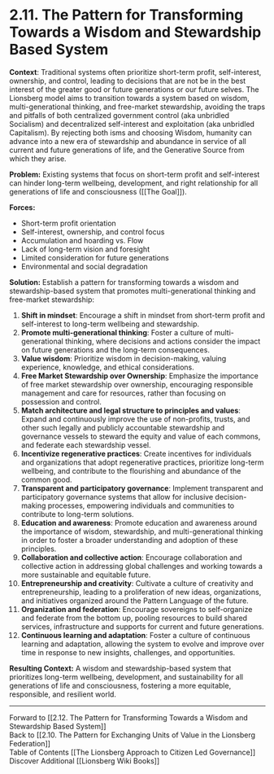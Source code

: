 # 2.11. The Pattern for Transforming Towards a Wisdom and Stewardship Based System

**Context**: Traditional systems often prioritize short-term profit, self-interest, ownership, and control, leading to decisions that are not be in the best interest of the greater good or future generations or our future selves. The Lionsberg model aims to transition towards a system based on wisdom, multi-generational thinking, and free-market stewardship, avoiding the traps and pitfalls of both centralized government control (aka unbridled Socialism) and decentralized self-interest and exploitation (aka unbridled Capitalism). By rejecting both isms and choosing Wisdom, humanity can advance into a new era of stewardship and abundance in service of all current and future generations of life, and the Generative Source from which they arise. 

**Problem:** Existing systems that focus on short-term profit and self-interest can hinder long-term wellbeing, development, and right relationship for all generations of life and consciousness ([[The Goal]]). 

**Forces:**

-   Short-term profit orientation
-   Self-interest, ownership, and control focus 
-   Accumulation and hoarding vs. Flow 
-   Lack of long-term vision and foresight
-   Limited consideration for future generations
-   Environmental and social degradation

**Solution:** Establish a pattern for transforming towards a wisdom and stewardship-based system that promotes multi-generational thinking and free-market stewardship:

1.  **Shift in mindset**: Encourage a shift in mindset from short-term profit and self-interest to long-term wellbeing and stewardship.
2.  **Promote multi-generational thinking**: Foster a culture of multi-generational thinking, where decisions and actions consider the impact on future generations and the long-term consequences.
3.  **Value wisdom**: Prioritize wisdom in decision-making, valuing experience, knowledge, and ethical considerations.
4.  **Free Market Stewardship over Ownership**: Emphasize the importance of free market stewardship over ownership, encouraging responsible management and care for resources, rather than focusing on possession and control. 
5.  **Match architecture and legal structure to principles and values**: Expand and continuously improve the use of non-profits, trusts, and other such legally and publicly accountable stewardship and governance vessels to steward the equity and value of each commons, and federate each stewardship vessel. 
6.  **Incentivize regenerative practices**: Create incentives for individuals and organizations that adopt regenerative practices, prioritize long-term wellbeing, and contribute to the flourishing and abundance of the common good.
7.  **Transparent and participatory governance**: Implement transparent and participatory governance systems that allow for inclusive decision-making processes, empowering individuals and communities to contribute to long-term solutions.
8.  **Education and awareness**: Promote education and awareness around the importance of wisdom, stewardship, and multi-generational thinking in order to foster a broader understanding and adoption of these principles.
9.  **Collaboration and collective action**: Encourage collaboration and collective action in addressing global challenges and working towards a more sustainable and equitable future. 
10.   **Entrepreneurship and creativity**: Cultivate a culture of creativity and entrepreneurship, leading to a proliferation of new ideas, organizations, and initiatives organized around the Pattern Language of the future.   
11.  **Organization and federation**: Encourage sovereigns to self-organize and federate from the bottom up, pooling resources to build shared services, infrastructure and supports for current and future generations. 
12.  **Continuous learning and adaptation**: Foster a culture of continuous learning and adaptation, allowing the system to evolve and improve over time in response to new insights, challenges, and opportunities.

**Resulting Context:** A wisdom and stewardship-based system that prioritizes long-term wellbeing, development, and sustainability for all generations of life and consciousness, fostering a more equitable, responsible, and resilient world.

___

Forward to [[2.12. The Pattern for Transforming Towards a Wisdom and Stewardship Based System]]  
Back to [[2.10. The Pattern for Exchanging Units of Value in the Lionsberg Federation]]  
Table of Contents [[The Lionsberg Approach to Citizen Led Governance]]
Discover Additional [[Lionsberg Wiki Books]]  